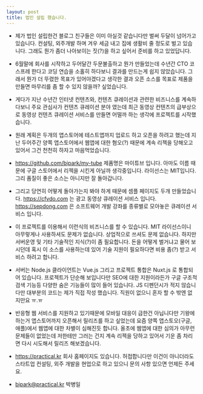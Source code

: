 ```yaml
---
layout: post
title: 법인 설립 했습니다.
---
```



* 제가 법인 설립한건 블로그 친구들은 이미 아실것 같습니다만 벌써 두달이 넘어가고 있습니다. 컨설팅, 외주개발 하며 겨우 세금 내고 집에 생활비 줄 정도로 벌고 있습니다. 그래도 뭔가 좀더 나아보이는 짓(?)을 하고 싶어서 준비를 하고 있었답니다.


* 6월말에 회사를 시작하고 두어달간 두문불출하고 뭔가 만들었는데 수년간 CTO 코스프레 한다고 코딩 연습을 소홀히 하다보니 결과를 만드는게 쉽지 않았습니다. 그래서 뭔가 더 뚜렸한 목표가 있어야겠다고 생각한 결과 오픈 소스를 목표로 제품을 만들면 마무리를 좀 할 수 있지 않을까? 싶었습니다.


* 게다가 지난 수년간 인터넷 컨텐츠와, 컨텐츠 큐레이션과 관련한 비즈니스를 계속하다보니 주요 관심사가 컨텐츠 큐레이션 분야 였는데 최근 동영상 컨텐츠의 급부상으로 동영상 컨텐츠 큐레이션 서비스를 만들면 어떨까 하는 생각에 프로젝트를 시작했습니다.


* 원래 계획은 두개의 앱스토어에 테스트앱까지 업로드 하고 오픈을 하려고 했는데 지난 두어주간 양쪽 앱스토어에서 웹앱에 대한 혐오(?) 때문에 계속 리젝을 당해오고 있어서 그건 천천히 하자고 마음먹었습니다.


* https://github.com/bipark/my-tube
제품명은 마이튜브 입니다. 아마도 이름 때문에 구글 스토어에서 리젝을 시킨게 아닐까 생각중입니다. 라이선스는 MIT입니다. 그리 품질이 좋은 소스는 아니지만 잘 돌아갑니다.


* 그리고 당연히 어떻게 돌아가는지 봐야 하게 때문에 셈플 페이지도 두개 만들었습니다.
https://cfvdo.com 는 광고 동영상 큐레이션 서비스 입니다.
https://sepdong.com 은 소프트웨어 개발 강좌를 종류별로 모아놓은 큐레이션 서비스 입니다.


* 이 프로젝트를 이용해서 이런식의 비즈니스를 할 수 있습니다. MIT 라이선스이니 아무렇게나 사용하셔도 문제가 없습니다. 상업적으로 쓰셔도 문제 없습니다. 하지만 서버운영 및 기타 기술적인 지식(?)이 좀 필요합니다. 돈을 어떻게 벌거냐고 물어 보시던데 혹시 이 소스를 사용하는데 있어 기술 지원이 필요하다면 비용 좀(?) 받고 서비스 하려고 합니다.


* 서버는 Node.js 클라이언트는 Vue.js 그리고 프로젝트 통합은 Nuxt.js 로 통합되어 있습니다. 프로젝트가 단순해 보입니다만 SEO에 대한 지원이라든가 구글 구조적 검색 기능등 다양한 숨은 기능들이 많이 들어 있습니다. JS 디펜던시가 적지 않습니다만 대부분의 코드는 제가 직접 작성 했습니다. 직원이 없으니 혼자 할 수 밖엔 없지만요 ㅠ.ㅠ


* 반응형 웹 서비스를 지원하고 있기때문에 모바일 대응이 급한건 아닙니다만 기왕에 하는거 앱스토어까지 오픈해서  릴리즈를 하고 싶었는데 요즘 양쪽 앱스토오(구글, 애플)에서 웹앱에 대한 차별이 심해진듯 합니다. 올초에 웹앱에 대한 심의가 아무런 문제들이 없었는데 저한테만 그러는 건지 계속 리젝을 당하고 있어서 기운 좀 차리면 다시 시도해서 릴리즈 해보겠습니다.

* https://practical.kr
회사 홈페이지도 있습니다. 허접합니다만 이건이 아니더라도 스타트업 컨설팅, 외주 개발을 현업으로 하고 있으니 문의 사항 있으면 언제든 주세요.


* bipark@practical.kr 박병일
